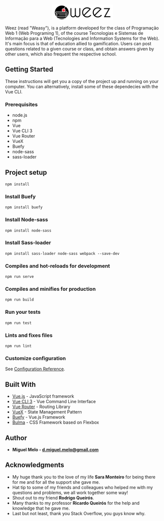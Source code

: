 <p align="center">
  <br>
  <img src="Client/src/assets/Brand.png" alt="weez">
  <br>
</p>

Weez (read "Weasy"), is a platform developed for the class of Programação Web 1 (Web Programing 1), of the course Tecnologias e Sistemas de Informação para a Web (Tecnologies and Information Systems for the Web).
It's main focus is that of education allied to gamification. Users can post questions related to a given course or class, and obtain answers given by other users, which also frequent the respective school. 

## Getting Started

These instructions will get you a copy of the project up and running on your computer.
You can alternatively, install some of these dependecies with the Vue CLI.

### Prerequisites

* node.js
* npm
* Vue
* Vue CLI 3
* Vue Router
* VueX
* Buefy
* node-sass
* sass-loader

## Project setup
```
npm install
```
### Install Buefy
```
npm install buefy
```

### Install Node-sass
```
npm install node-sass
```

### Install Sass-loader
```
npm install sass-loader node-sass webpack --save-dev
```

### Compiles and hot-reloads for development
```
npm run serve
```

### Compiles and minifies for production
```
npm run build
```

### Run your tests
```
npm run test
```

### Lints and fixes files
```
npm run lint
```

### Customize configuration
See [Configuration Reference](https://cli.vuejs.org/config/).


## Built With

* [Vue.js](https://vuejs.org/) - JavaScript framework
* [Vue CLI 3](https://cli.vuejs.org/) - Vue Command Line Interface
* [Vue Router](https://router.vuejs.org/) - Routing Library
* [VueX](https://vuex.vuejs.org/) - State Management Pattern
* [Buefy](https://buefy.github.io/) - Vue.js Framework
* [Bulma](https://bulma.io/) - CSS Framework based on Flexbox

## Author
* **Miguel Melo - d.miguel.melo@gmail.com**


## Acknowledgments

* My huge thank you to the love of my life **Sara Monteiro** for being there for me and for all the support she gave me.
* Hat tip to some of my friends and colleagues who helped me with my questions and problems, we all work together some way!
* Shout out to my friend **Rodrigo Queirós**.
* Many thanks to my professor **Ricardo Queirós** for the help and knowledge that he gave me.
* Last but not least, thank you Stack Overflow, you guys know why.

